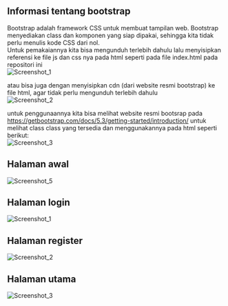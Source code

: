 ## Informasi tentang bootstrap
Bootstrap adalah framework CSS untuk membuat tampilan web. Bootstrap menyediakan class dan komponen yang siap dipakai, sehingga kita tidak perlu menulis kode CSS dari nol.  
Untuk pemakaiannya kita bisa mengunduh terlebih dahulu lalu menyisipkan referensi ke file js dan css nya pada html seperti pada file index.html pada repositori ini  
![Screenshot_1](https://github.com/user-attachments/assets/bd135db0-ce93-4041-819f-6aa9c09bcb92)
  
atau bisa juga dengan menyisipkan cdn (dari website resmi bootstrap) ke file html, agar tidak perlu mengunduh terlebih dahulu  
![Screenshot_2](https://github.com/user-attachments/assets/e8da3ea7-a468-4fa8-9715-2c5e73674be4)

untuk penggunaannya kita bisa melihat website resmi bootsrap pada https://getbootstrap.com/docs/5.3/getting-started/introduction/ untuk melihat class class yang tersedia dan menggunakannya pada html seperti berikut:  
![Screenshot_3](https://github.com/user-attachments/assets/de7a1392-a568-410c-81d4-c6f16e038def)  

## Halaman awal
![Screenshot_5](https://github.com/user-attachments/assets/cc611f5f-1d71-4e7a-8ef0-d6f2bd441884)  

## Halaman login
![Screenshot_1](https://github.com/user-attachments/assets/9c6ef80e-1b41-4129-ac54-20a537003497)  

## Halaman register
![Screenshot_2](https://github.com/user-attachments/assets/9065fe83-7883-4e26-9ed5-befeae4d6491)  

## Halaman utama
![Screenshot_3](https://github.com/user-attachments/assets/e8901a87-01c4-47e8-8e78-ffd77e7776b2)  

